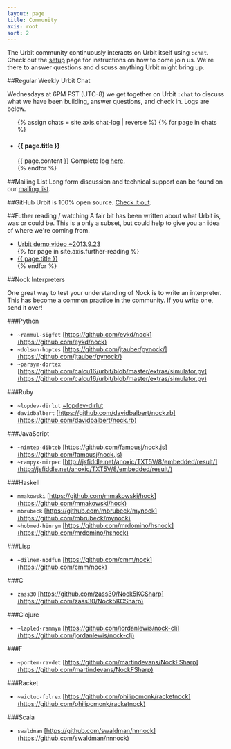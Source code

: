```yaml
---
layout: page
title: Community
axis: root
sort: 2
---
```


The Urbit community continuously interacts on Urbit itself using `:chat`. Check out the [setup](/setup/) page for instructions on how to come join us. We're there to answer questions and discuss anything Urbit might bring up.

##Regular Weekly Urbit Chat

Wednesdays at 6PM PST (UTC-8) we get together on Urbit `:chat` to discuss what we have been building, answer questions, and check in. Logs are below.

<ul class="chat">
{% assign chats = site.axis.chat-log | reverse %}
{% for page in chats %}
<li>
<h4>{{ page.title }}</h4>
{{ page.content }}
Complete log <a href="http://chat.urbit.org/{{ page.log }}">here</a>.
</li>
{% endfor %}
</ul>

##Mailing List
Long form discussion and technical support can be found on our [mailing list](https://groups.google.com/forum/#!forum/urbit-dev).

##GitHub
Urbit is 100% open source. [Check it out](https://github.com/urbit/urbit).

##Futher reading / watching
A fair bit has been written about what Urbit is, was or could be. This is a only a subset, but could help to give you an idea of where we're coming from.

<ul>
<li><a href="http://vimeo.com/75312418">Urbit demo video ~2013.9.23</a></li>
{% for page in site.axis.further-reading %}
<li><a href="{{ page.url }}">{{ page.title }}</a></li>
{% endfor %}
</ul>

##Nock Interpreters

One great way to test your understanding of Nock is to write an interpreter. This has become a common practice in the community. If you write one, send it over!

###Python

+ `~rammul-sigfet` [https://github.com/eykd/nock](https://github.com/eykd/nock)
+ `~dolsun-hoptes` [https://github.com/jtauber/pynock/](https://github.com/jtauber/pynock/)
+ `~parsym-dortex` [https://github.com/calcu16/urbit/blob/master/extras/simulator.py](https://github.com/calcu16/urbit/blob/master/extras/simulator.py)

###Ruby

+ `~lopdev-dirlut` [~lopdev-dirlut](https://github.com/tjic/nock)
+ `davidbalbert` [https://github.com/davidbalbert/nock.rb](https://github.com/davidbalbert/nock.rb)

###JavaScript

+ `~nimtep-dibteb` [https://github.com/famousj/nock.js](https://github.com/famousj/nock.js)
+ `~rampyx-mirpec` [http://jsfiddle.net/anoxic/TXT5V/8/embedded/result/](http://jsfiddle.net/anoxic/TXT5V/8/embedded/result/)

###Haskell
+ `mmakowski` [https://github.com/mmakowski/hock](https://github.com/mmakowski/hock)
+ `mbrubeck` [https://github.com/mbrubeck/mynock](https://github.com/mbrubeck/mynock)
+ `~hobmed-hinrym` [https://github.com/mrdomino/hsnock](https://github.com/mrdomino/hsnock)

###Lisp

+ `~dilnem-nodfun` [https://github.com/cmm/nock](https://github.com/cmm/nock)

###C

+ `zass30` [https://github.com/zass30/Nock5KCSharp](https://github.com/zass30/Nock5KCSharp)

###Clojure

+ `~lapled-rammyn` [https://github.com/jordanlewis/nock-clj](https://github.com/jordanlewis/nock-clj)

###F

+ `~portem-ravdet` [https://github.com/martindevans/NockFSharp](https://github.com/martindevans/NockFSharp)

###Racket
+ `~wictuc-folrex` [https://github.com/philipcmonk/racketnock](https://github.com/philipcmonk/racketnock)

###Scala
+ `swaldman` [https://github.com/swaldman/nnnock](https://github.com/swaldman/nnnock)
